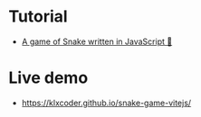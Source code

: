 # Tutorial
  - [A game of Snake written in JavaScript 🐍](https://www.youtube.com/watch?v=Je0B3nHhKmM)

# Live demo
  - https://klxcoder.github.io/snake-game-vitejs/

